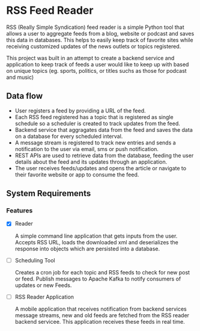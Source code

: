 # RSS Feed Reader

RSS (Really Simple Syndication) feed reader is a simple Python tool that allows a user to aggregate feeds from a blog, website or podcast and saves this data in databases.
This helps to easily keep track of favorite sites while receiving customized updates of the news outlets or topics registered.

This project was built in an attempt to create a backend service and application to keep track of feeds a user would like to keep up with based on unique topics (eg. sports, politics, or titles suchs as those for podcast and music)

## Data flow

- User registers a feed by providing a URL of the feed.
- Each RSS feed registered has a topic that is registered as single schedule so a scheduler is created to track updates from the feed.
- Backend service that aggragates data from the feed and saves the data on a database for every scheduled interval.
- A message stream is registered to track new entries and sends a notification to the user via email, sms or push notification.
- REST APIs are used to retrieve data from the database, feeding the user details about the feed and its updates through an application.
- The user receives feeds/updates and opens the article or navigate to their favorite website or app to consume the feed.

## System Requirements

### Features

- [x] Reader
  
  A simple command line application that gets inputs from the user. Accepts RSS URL, loads the downloaded xml and deserializes the response into objects which are persisted into a database.

- [ ] Scheduling Tool
  
  Creates a cron job for each topic and RSS feeds to check for new post or feed. Publish messages to Apache Kafka to notify consumers of updates or new Feeds.

- [ ] RSS Reader Application
  
  A mobile application that receives notification from backend services message streams, new and old feeds are fetched from the RSS reader backend servicee. This application receives these feeds in real time.
